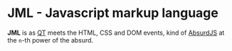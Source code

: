 JML - Javascript markup language
===

**JML** is as [QT](http://qt-project.org/) meets the HTML, CSS and DOM events, kind of [AbsurdJS](https://github.com/krasimir/absurd) at the `n`-th power of the absurd.


